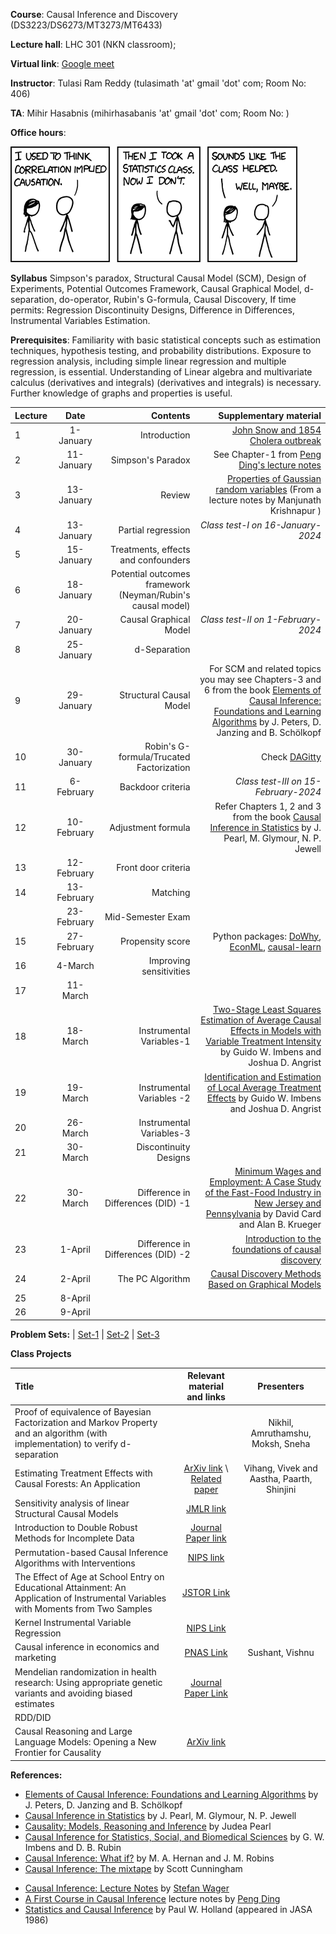 **Course**:  Causal Inference and Discovery (DS3223/DS6273/MT3273/MT6433)

**Lecture hall**: LHC 301 (NKN classroom);

**Virtual link**: [Google meet](https://meet.google.com/zcq-cdzj-qvs)

**Instructor**: Tulasi Ram Reddy (tulasimath 'at' gmail 'dot' com; Room No: 406)

**TA**: Mihir Hasabnis (mihirhasabanis 'at' gmail 'dot' com; Room No: )

**Office hours**: 

[![Correlation](https://raw.githubusercontent.com/tulasiramreddy/tulasiramreddy.github.io/master/correlation.png)](https://xkcd.com/552/ "Correlation doesn't imply causation, but it does waggle its eyebrows suggestively and gesture furtively while mouthing 'look over there'.")


**Syllabus** Simpson's paradox, Structural Causal Model (SCM), Design of Experiments, Potential Outcomes Framework, Causal Graphical Model, d-separation, do-operator,  Rubin's G-formula, Causal Discovery, If time permits: Regression Discontinuity Designs, Difference in Differences, Instrumental Variables Estimation.

**Prerequisites**: Familiarity with basic statistical concepts such as estimation techniques, hypothesis testing, and probability distributions. Exposure to regression analysis, including simple linear regression and multiple regression, is essential. Understanding  of Linear algebra and  multivariate calculus (derivatives and integrals)  (derivatives and integrals) is necessary. Further knowledge of graphs and properties is useful.

| Lecture   | Date   | Contents     | Supplementary material |
| :------------- | :----------: | -----------: | -----------: |
| 1|   1-January  | Introduction  | [John Snow and 1854 Cholera outbreak](https://en.wikipedia.org/wiki/1854_Broad_Street_cholera_outbreak) |
| 2|  11-January  | Simpson's Paradox | See Chapter-1 from [ Peng Ding's lecture notes](https://arxiv.org/pdf/2305.18793.pdf)|
| 3|  13-January  | Review   | [Properties of Gaussian random variables](http://math.iisc.ac.in/~manju/GP/1-Gaussian%20random%20variables.pdf) (From a lecture notes by Manjunath Krishnapur )|
| 4|   13-January  | Partial regression  | *Class test-I on 16-January-2024* |
| 5|  15-January  | Treatments, effects and confounders | |
| 6|  18-January  | Potential outcomes framework (Neyman/Rubin's causal model) |  |
| 7|   20-January  |  Causal Graphical Model  |*Class test-II on 1-February-2024*  |
| 8|  25-January  | d-Separation | |
| 9|   29-January  |  Structural Causal Model | For SCM and related topics you may see Chapters-3 and 6 from the book [Elements of Causal Inference: Foundations and Learning Algorithms](https://mitpress.mit.edu/9780262037310/elements-of-causal-inference/) by J. Peters, D. Janzing and B. Schölkopf |
| 10|  30-January  | Robin's G-formula/Trucated Factorization |  Check [DAGitty](https://www.dagitty.net/)|
| 11|   6-February  |   Backdoor criteria| *Class test-III on 15-February-2024* |
| 12|  10-February  | Adjustment formula | Refer Chapters 1, 2 and 3 from the book [Causal Inference in Statistics](http://bayes.cs.ucla.edu/PRIMER/) by J. Pearl, M. Glymour, N. P. Jewell |
| 13|   12-February  | Front door criteria |  |
| 14|  13-February  | Matching | |
|| 23-February| Mid-Semester Exam| |
| 15|  27-February  | Propensity score |Python packages: [DoWhy](https://www.pywhy.org/dowhy/v0.8/getting_started/intro.html), [EconML](https://econml.azurewebsites.net/index.html), [causal-learn](https://causal-learn.readthedocs.io/en/latest/index.html) |
| 16|   4-March  | Improving sensitivities  |  |
| 17|   11-March  |   |  |
| 18|  18-March  | Instrumental Variables-1  |[Two-Stage Least Squares Estimation of Average Causal Effects in Models with Variable Treatment Intensity](https://www.tandfonline.com/doi/abs/10.1080/01621459.1995.10476535) by Guido W. Imbens and Joshua D. Angrist|
| 19|   19-March  |  Instrumental Variables -2 | [Identification and Estimation of Local Average Treatment Effects](https://www.jstor.org/stable/2951620) by Guido W. Imbens and Joshua D. Angrist|
| 20|  26-March  | Instrumental Variables-3 |  |
| 21|  30-March  | Discontinuity Designs| |
| 22|   30-March  | Difference in Differences (DID) -1  | [Minimum Wages and Employment: A Case Study of the Fast-Food Industry in New Jersey and Pennsylvania](https://www.jstor.org/stable/2118030) by David Card and Alan B. Krueger |
| 23|    1-April| Difference in Differences (DID) -2 |[Introduction to the foundations of causal discovery](https://link.springer.com/article/10.1007/s41060-016-0038-6)|
| 24|   2-April  | The PC Algorithm  |  [Causal Discovery Methods Based on Graphical Models](https://www.frontiersin.org/articles/10.3389/fgene.2019.00524/full)|
| 25| 8-April | | |
| 26| 9-April|||

**Problem Sets:** | [Set-1](https://www.dropbox.com/scl/fi/8mqo8azk9x221rq9gflac/CI_set-1.pdf?rlkey=l5pal6pi4vov760ot9qy14irh&dl=0) | [Set-2](https://www.dropbox.com/scl/fi/ic317h0yqxcgl7lbh4rc4/CI_set-2.pdf?rlkey=siv5clxk5cdn3074zqv3bs6l2&dl=0) | [Set-3](https://www.dropbox.com/scl/fi/gjdz7cvszzvzi2vaqmcrb/CI_set-3.pdf?rlkey=wmouhmcqknj0vbr4kmvnfslad&dl=0)

**Class Projects**

| Title | Relevant material and links | Presenters |
|:----|:----:|:----:|
| Proof of equivalence of Bayesian Factorization and Markov Property and  an algorithm (with implementation) to verify d-separation| |Nikhil, Amruthamshu, Moksh, Sneha |
| Estimating Treatment Effects with Causal Forests: An Application |[ArXiv link](https://ar5iv.labs.arxiv.org/html/1902.07409) \ [Related paper](https://doi.org/10.1214/18-AOS1709)| Vihang, Vivek and Aastha, Paarth, Shinjini|
| Sensitivity analysis of linear Structural Causal Models| [JMLR link](http://proceedings.mlr.press/v97/cinelli19a.html) | |
|Introduction to Double Robust Methods for Incomplete Data| [Journal Paper link](https://projecteuclid.org/journals/statistical-science/volume-33/issue-2/Introduction-to-Double-Robust-Methods-for-Incomplete-Data/10.1214/18-STS647.full)||
|Permutation-based Causal Inference Algorithms with Interventions | [NIPS link](https://papers.nips.cc/paper/2017/hash/275d7fb2fd45098ad5c3ece2ed4a2824-Abstract.html) | |
| The Effect of Age at School Entry on Educational Attainment: An Application of Instrumental Variables with Moments from Two Samples| [JSTOR Link](https://www.jstor.org/stable/2290263) | |
|Kernel Instrumental Variable Regression|[NIPS Link](https://proceedings.neurips.cc/paper/2019/hash/17b3c7061788dbe82de5abe9f6fe22b3-Abstract.html)||
|Causal inference in economics and marketing|[PNAS Link](https://www.pnas.org/doi/full/10.1073/pnas.1510479113#bibliography)|Sushant, Vishnu |
|Mendelian randomization in health research: Using appropriate genetic variants and avoiding biased estimates|[Journal Paper Link](https://www.ncbi.nlm.nih.gov/pmc/articles/PMC3989031/)||
| RDD/DID | | |
| Causal Reasoning and Large Language Models: Opening a New Frontier for Causality | [ArXiv link](https://ar5iv.labs.arxiv.org/html/2305.00050) | |


**References:**
- [Elements of Causal Inference: Foundations and Learning Algorithms](https://mitpress.mit.edu/9780262037310/elements-of-causal-inference/) by J. Peters, D. Janzing and B. Schölkopf
- [Causal Inference in Statistics](http://bayes.cs.ucla.edu/PRIMER/) by J. Pearl, M. Glymour, N. P. Jewell
- [Causality: Models, Reasoning and Inference](http://bayes.cs.ucla.edu/BOOK-2K/) by Judea Pearl
- [Causal Inference for Statistics, Social, and Biomedical Sciences](https://www.cambridge.org/core/books/causal-inference-for-statistics-social-and-biomedical-sciences/71126BE90C58F1A431FE9B2DD07938AB) by G. W. Imbens and D. B. Rubin
- [Causal Inference: What if?](https://www.hsph.harvard.edu/miguel-hernan/causal-inference-book/) by M. A. Hernan and J. M. Robins
- [Causal Inference: The mixtape](https://mixtape.scunning.com/) by Scott Cunningham  
<!---  -[Experimental Design: Lecture Notes](https://artowen.su.domains/courses/363/doenotes.pdf) by [Art Owen](https://artowen.su.domains/)    --> 
- [Causal Inference: Lecture Notes](https://web.stanford.edu/~swager/stats361.pdf) by [Stefan Wager](https://web.stanford.edu/~swager/)
- [A First Course in Causal Inference](https://arxiv.org/abs/2305.18793) lecture notes by [Peng Ding](https://sites.google.com/site/pengdingpku/)
- [Statistics and Causal Inference](https://www.jstor.org/stable/2289064) by Paul W. Holland (appeared in JASA 1986)
